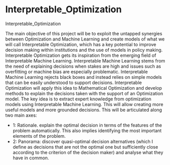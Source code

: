 # Interpretable_Optimization
Interpretable_Optimization

The main objective of this project will be to exploit the untapped synergies between Optimization and Machine Learning
and create models of what we will call Interpretable Optimization, which has a key potential to improve decision
making within institutions and the use of models in policy making.
Interpretable Optimization gets its inspiration from the emerging field of Interpretable Machine Learning. Interpretable
Machine Learning stems from the need of explaining decisions when stakes are high and issues such as overfitting or
machine bias are especially problematic. Interpretable Machine Learning rejects black boxes and instead relies on simple
models that can be easily understood to support decisions.
Interpretable Optimization will apply this idea to Mathematical Optimization and develop methods to explain the
decisions taken with the support of an Optimization model. The key idea is to extract expert knowledge from optimization
models using Interpretable Machine Learning. This will allow creating more useful models and more grounded decisions.
This will be articulated along two main axes:
- 1: Rationale. explain the optimal decision in terms of the features of the problem automatically. This also implies
identifying the most important elements of the problem.
- 2: Panorama: discover quasi-optimal decision alternatives (which I define as decisions that are not the optimal one
but sufficiently close according to the criterion of the decision maker) and analyse what they have in common.